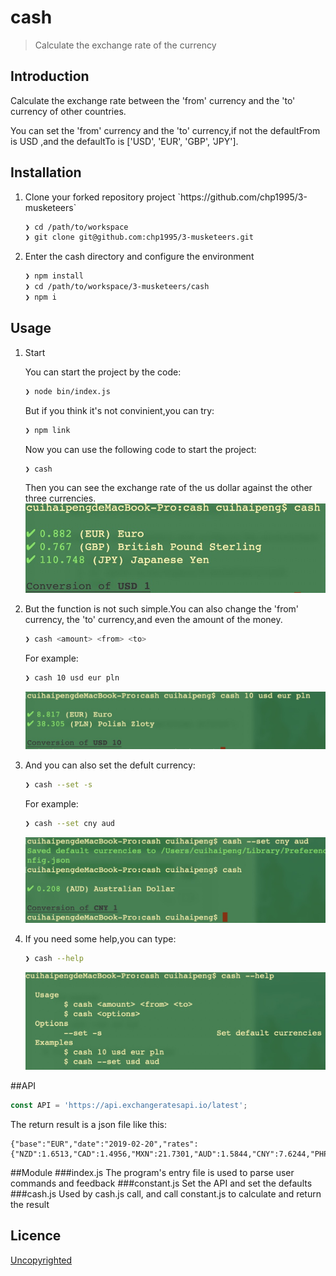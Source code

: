 # cash

> Calculate the exchange rate of the currency

## Introduction
Calculate the exchange rate between the 
'from' currency and the 'to' currency of 
other countries.

You can set the 'from' 
currency and the 'to' currency,if not the defaultFrom 
is USD ,and the defaultTo is ['USD', 'EUR', 'GBP', 'JPY'].



## Installation
<ol>
<li>Clone your forked repository project `https://github.com/chp1995/3-musketeers`

```sh
❯ cd /path/to/workspace
❯ git clone git@github.com:chp1995/3-musketeers.git
```
</li>

<li>Enter the cash directory and configure the environment

```sh
❯ npm install
❯ cd /path/to/workspace/3-musketeers/cash
❯ npm i
```
</li>
</ol>

## Usage
<ol>
<li>Start 

You can start the project by the code:

```sh
❯ node bin/index.js
```
But if you think it's not convinient,you can try:

```sh
❯ npm link
```
Now you can use the following code to start the project:

```sh
❯ cash
```

Then you can see the exchange rate of the us dollar against the other three currencies.
![start](start.jpeg)
</li>

<li>But the function is not such simple.You can also 
change the 'from' currency, the 'to' currency,and even the amount
of the money.

```sh
❯ cash <amount> <from> <to> 
```
For example:

```sh
❯ cash 10 usd eur pln
```
![change](change.jpeg)
</li>

<li>And you can also set the defult currency:

```sh
❯ cash --set -s
```
For example:

```sh
❯ cash --set cny aud
```
![set](set.jpeg)
</li>

<li>If you need some help,you can type:

```sh
❯ cash --help
```
![help](help.jpeg)
</li>
</ol>


##API

```js
const API = 'https://api.exchangeratesapi.io/latest';
```
The return result is a json file like this:
```
{"base":"EUR","date":"2019-02-20","rates":{"NZD":1.6513,"CAD":1.4956,"MXN":21.7301,"AUD":1.5844,"CNY":7.6244,"PHP":59.003,"GBP":0.86945,"CZK":25.679,"USD":1.1342,"SEK":10.5703,"NOK":9.7335,"TRY":6.019,"IDR":15924.17,"ZAR":16.0354,"MYR":4.6183,"HKD":8.9026,"HUF":317.33,"ISK":135.7,"HRK":7.4135,"JPY":125.61,"BGN":1.9558,"SGD":1.5326,"RUB":74.5774,"RON":4.7567,"CHF":1.1342,"DKK":7.4614,"INR":80.7035,"KRW":1273.47,"THB":35.268,"BRL":4.2019,"PLN":4.3445,"ILS":4.1004}}
```

##Module
###index.js
The program's entry file is used to parse user commands and feedback
###constant.js
Set the API and set the defaults
###cash.js
Used by cash.js call, and call constant.js to calculate and return the result

## Licence

[Uncopyrighted](http://zenhabits.net/uncopyright/)
